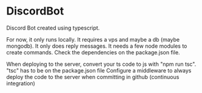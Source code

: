 # DiscordBot
Discord Bot created using typescript.

For now, it only runs locally. It requires a vps and maybe a db (maybe mongodb).
It only does reply messages. It needs a few node modules to create commands.
Check the dependencies on the package.json file.

When deploying to the server, convert your ts code to js with "npm run tsc". "tsc" has to be on the package.json file
Configure a middleware to always deploy the code to the server when committing in github (continuous integration)

